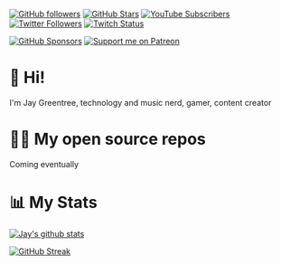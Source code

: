 [![GitHub followers](https://img.shields.io/github/followers/jaygreentree?logo=GitHub&style=for-the-badge)](https://github.com/jaygreentree)
[![GitHub Stars](https://img.shields.io/github/stars/jaygreentree?logo=github&style=for-the-badge)](https://github.com/jaygreentree)
[![YouTube Subscribers](https://img.shields.io/youtube/channel/subscribers/UCTIKg0f0UuTN9jxxuL-EnNA?logo=youtube&logoColor=E05D44&style=for-the-badge&label=YouTube)](https://www.youtube.com/c/TechnUCTIKg0f0UuTN9jxxuL-EnNAoTimLive?sub_confirmation=1)
[![Twitter Followers](https://img.shields.io/twitter/follow/jaygjr2003?color=0E7FC0&logo=twitter&style=for-the-badge&label=Twitter)](https://twitter.com/jaygjr2003)
[![Twitch Status](https://img.shields.io/twitch/status/jaygjr2003?color=9147FF&logo=twitch&style=for-the-badge)](https://twitch.tv/jaygreentree)

[![GitHub Sponsors](https://img.shields.io/github/sponsors/jaygreentree?color=BF4B8A&logo=githubsponsors&style=for-the-badge&label=Sponsor%20on%20Github)](https://github.com/sponsors/jaygreentree)
[![Support me on Patreon](https://img.shields.io/endpoint.svg?url=https%3A%2F%2Fshieldsio-patreon.vercel.app%2Fapi%3Fusername%3Djaygreentree%26type%3Dpatrons&style=for-the-badge)](https://patreon.com/jaygreentree)

# 👋 Hi!

I'm Jay Greentree, technology and music nerd, gamer, content creator

# 🧑‍💻 My open source repos

Coming eventually

# 📊 My Stats

[![Jay's github stats](https://github-readme-stats.vercel.app/api?username=jaygreentree&show_icons=true&count_private=true&theme=radical&hide=stars)](https://github.com/jaygreentree)

[![GitHub Streak](https://github-readme-streak-stats.herokuapp.com/?user=jaygreentree&theme=dark&count_private=true&theme=radical)](https://github.com/jaygreentree)
